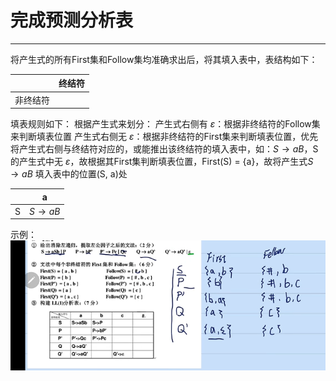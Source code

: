 # 完成预测分析表

---

将产生式的所有First集和Follow集均准确求出后，将其填入表中，表结构如下：

|      | 终结符 |
| :--: | :-: |
| 非终结符 |     |
填表规则如下：
	根据产生式来划分：
		产生式右侧有 $\varepsilon$：根据非终结符的Follow集来判断填表位置
		产生式右侧无 $\varepsilon$：根据非终结符的First集来判断填表位置，优先将产生式右侧与终结符对应的，或能推出该终结符的填入表中，如：$S\rightarrow aB$，S 的产生式中无 $\varepsilon$，故根据其First集判断填表位置，First(S) = {a}，故将产生式$S\rightarrow aB$ 填入表中的位置(S, a)处

| |a|
|:-:|:-:|
|S|$S\rightarrow aB$|

示例：![](../第一章、第二章/assets/Pasted%20image%2020241224143842.png)